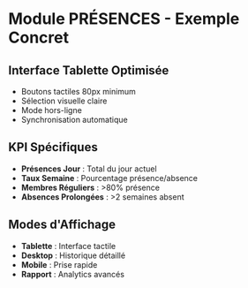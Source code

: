 # Module PRÉSENCES - Exemple Concret

## Interface Tablette Optimisée
- Boutons tactiles 80px minimum
- Sélection visuelle claire
- Mode hors-ligne
- Synchronisation automatique

## KPI Spécifiques
- **Présences Jour** : Total du jour actuel
- **Taux Semaine** : Pourcentage présence/absence
- **Membres Réguliers** : >80% présence
- **Absences Prolongées** : >2 semaines absent

## Modes d'Affichage
- **Tablette** : Interface tactile
- **Desktop** : Historique détaillé
- **Mobile** : Prise rapide
- **Rapport** : Analytics avancés
